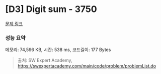 # [D3] Digit sum - 3750 

[문제 링크](https://swexpertacademy.com/main/code/problem/problemDetail.do?contestProbId=AWHPiSYKAD0DFAUn) 

### 성능 요약

메모리: 74,596 KB, 시간: 538 ms, 코드길이: 177 Bytes



> 출처: SW Expert Academy, https://swexpertacademy.com/main/code/problem/problemList.do